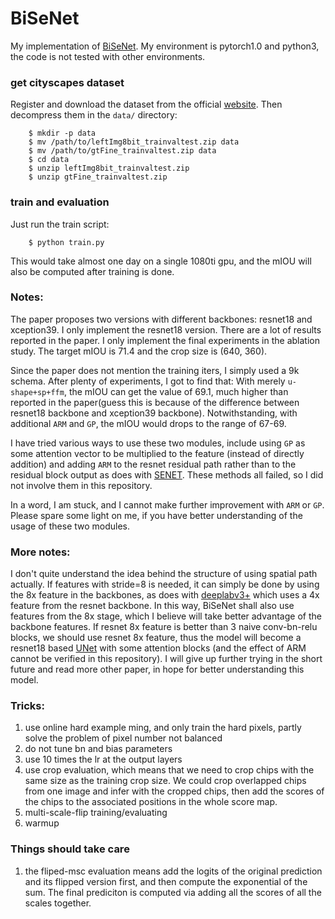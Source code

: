 # BiSeNet
My implementation of [BiSeNet](https://arxiv.org/abs/1808.00897). My environment is pytorch1.0 and python3, the code is not tested with other environments.


### get cityscapes dataset
Register and download the dataset from the official [website](https://www.cityscapes-dataset.com/). Then decompress them in the `data/` directory:  
```
    $ mkdir -p data
    $ mv /path/to/leftImg8bit_trainvaltest.zip data
    $ mv /path/to/gtFine_trainvaltest.zip data
    $ cd data
    $ unzip leftImg8bit_trainvaltest.zip
    $ unzip gtFine_trainvaltest.zip
```

### train and evaluation
Just run the train script: 
```
    $ python train.py
```
This would take almost one day on a single 1080ti gpu, and the mIOU will also be computed after training is done.



### Notes:  
The paper proposes two versions with different backbones: resnet18 and xception39. I only implement the resnet18 version. There are a lot of results reported in the paper. I only implement the final experiments in the ablation study. The target mIOU is 71.4 and the crop size is (640, 360). 

Since the paper does not mention the training iters, I simply used a 9k schema. After plenty of experiments, I got to find that: With merely `u-shape+sp+ffm`, the mIOU can get the value of 69.1, much higher than reported in the paper(guess this is because of the difference between resnet18 backbone and xception39 backbone). Notwithstanding, with additional `ARM` and `GP`, the mIOU would drops to the range of 67-69.

I have tried various ways to use these two modules, include using `GP` as some attention vector to be multiplied to the feature (instead of directly addition) and adding `ARM` to the resnet residual path rather than to the residual block output as does with [SENET](https://arxiv.org/abs/1709.01507). These methods all failed, so I did not involve them in this repository.

In a word, I am stuck, and I cannot make further improvement with `ARM` or `GP`. Please spare some light on me, if you have better understanding of the usage of these two modules.


### More notes: 
I don't quite understand the idea behind the structure of using spatial path actually. If features with stride=8 is needed, it can simply be done by using the 8x feature in the backbones, as does with [deeplabv3+]() which uses a 4x feature from the resnet backbone. In this way, BiSeNet shall also use features from the 8x stage, which I believe will take better advantage of the backbone features. If resnet 8x feature is better than 3 naive conv-bn-relu blocks, we should use resnet 8x feature, thus the model will become a resnet18 based [UNet]() with some attention blocks (and the effect of ARM cannot be verified in this repository). I will give up further trying in the short future and read more other paper, in hope for better understanding this model.  


### Tricks:
1. use online hard example ming, and only train the hard pixels, partly solve the problem of pixel number not balanced
2. do not tune bn and bias parameters
3. use 10 times the lr at the output layers
4. use crop evaluation, which means that we need to crop chips with the same size as the training crop size. We could crop overlapped chips from one image and infer with the cropped chips, then add the scores of the chips to the associated positions in the whole score map.
5. multi-scale-flip training/evaluating
6. warmup


### Things should take care
1. the fliped-msc evaluation means add the logits of the original prediction and its flipped version first, and then compute the exponential of the sum. The final prediciton is computed via adding all the scores of all the scales together.
